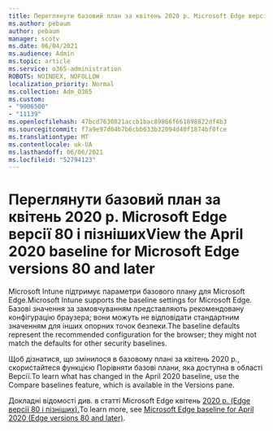 ```yaml
---
title: Переглянути базовий план за квітень 2020 р. Microsoft Edge версії 80 і пізніших
ms.author: pebaum
author: pebaum
manager: scotv
ms.date: 06/04/2021
ms.audience: Admin
ms.topic: article
ms.service: o365-administration
ROBOTS: NOINDEX, NOFOLLOW
localization_priority: Normal
ms.collection: Adm_O365
ms.custom:
- "9006500"
- "11139"
ms.openlocfilehash: 47bcd7630821accb1bac89866f661898822df4b3
ms.sourcegitcommit: f7a9e97d04b7b6cbb633b32094d40f1874bf0fce
ms.translationtype: MT
ms.contentlocale: uk-UA
ms.lasthandoff: 06/06/2021
ms.locfileid: "52794123"
---
```

# <a name="view-the-april-2020-baseline-for-microsoft-edge-versions-80-and-later"></a><span data-ttu-id="e347f-102">Переглянути базовий план за квітень 2020 р. Microsoft Edge версії 80 і пізніших</span><span class="sxs-lookup"><span data-stu-id="e347f-102">View the April 2020 baseline for Microsoft Edge versions 80 and later</span></span>

<span data-ttu-id="e347f-103">Microsoft Intune підтримує параметри базового плану для Microsoft Edge.</span><span class="sxs-lookup"><span data-stu-id="e347f-103">Microsoft Intune supports the baseline settings for Microsoft Edge.</span></span> <span data-ttu-id="e347f-104">Базові значення за замовчуванням представляють рекомендовану конфігурацію браузера; вони можуть не відповідати стандартним значенням для інших опорних точок безпеки.</span><span class="sxs-lookup"><span data-stu-id="e347f-104">The baseline defaults represent the recommended configuration for the browser; they might not match the defaults for other security baselines.</span></span>

<span data-ttu-id="e347f-105">Щоб дізнатися, що змінилося в базовому плані за квітень 2020 р., скористайтеся функцією Порівняти базові плани, яка доступна в області Версії.</span><span class="sxs-lookup"><span data-stu-id="e347f-105">To learn what has changed in the April 2020 baseline, use the Compare baselines feature, which is available in the Versions pane.</span></span>

<span data-ttu-id="e347f-106">Докладні відомості див. в статті Microsoft Edge квітень [2020 р. (Edge версії 80 і пізніших).](/mem/intune/protect/security-baseline-settings-edge?pivots=edge-april-2020)</span><span class="sxs-lookup"><span data-stu-id="e347f-106">To learn more, see [Microsoft Edge baseline for April 2020 (Edge versions 80 and later)](/mem/intune/protect/security-baseline-settings-edge?pivots=edge-april-2020).</span></span>